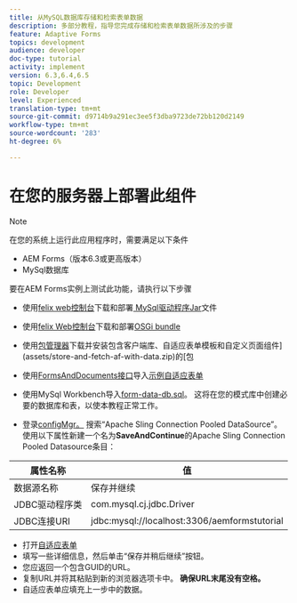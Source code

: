 ```yaml
---
title: 从MySQL数据库存储和检索表单数据
description: 多部分教程，指导您完成存储和检索表单数据所涉及的步骤
feature: Adaptive Forms
topics: development
audience: developer
doc-type: tutorial
activity: implement
version: 6.3,6.4,6.5
topic: Development
role: Developer
level: Experienced
translation-type: tm+mt
source-git-commit: d9714b9a291ec3ee5f3dba9723de72bb120d2149
workflow-type: tm+mt
source-wordcount: '283'
ht-degree: 6%

---
```



# 在您的服务器上部署此组件

>[!NOTE]
>
>在您的系统上运行此应用程序时，需要满足以下条件
>
>* AEM Forms（版本6.3或更高版本）
>* MySql数据库


要在AEM Forms实例上测试此功能，请执行以下步骤

* 使用[felix web控制台](http://localhost:4502/system/console/bundles)下载和部署[ MySql驱动程序Jar](assets/mysqldriver.jar)文件
* 使用[felix Web控制台](http://localhost:4502/system/console/bundles)下载和部署[OSGi bundle](assets/SaveAndContinue.SaveAndContinue.core-1.0-SNAPSHOT.jar)
* 使用[包管理器](http://localhost:4502/crx/packmgr/index.jsp)下载并安装包含客户端库、自适应表单模板和自定义页面组件](assets/store-and-fetch-af-with-data.zip)的[包
* 使用[FormsAndDocuments接口](http://localhost:4502/aem/forms.html/content/dam/formsanddocuments)导入[示例自适应表单](assets/sample-adaptive-form.zip)

* 使用MySql Workbench导入[form-data-db.sql](assets/form-data-db.sql)。 这将在您的模式库中创建必要的数据库和表，以使本教程正常工作。
* 登录[configMgr。](http://localhost:4502/system/console/configMgr) 搜索“Apache Sling Connection Pooled DataSource”。使用以下属性新建一个名为&#x200B;**SaveAndContinue**&#x200B;的Apache Sling Connection Pooled Datasource条目：

| 属性名称 | 值 |
------------------------|---------------------------------------
| 数据源名称 | 保存并继续 |
| JDBC驱动程序类 | com.mysql.cj.jdbc.Driver |
| JDBC连接URI | jdbc:mysql://localhost:3306/aemformstutorial |


* 打开[自适应表单](http://localhost:4502/content/dam/formsanddocuments/demostoreandretrieveformdata/jcr:content?wcmmode=disabled)
* 填写一些详细信息，然后单击“保存并稍后继续”按钮。
* 您应返回一个包含GUID的URL。
* 复制URL并将其粘贴到新的浏览器选项卡中。 **确保URL末尾没有空格。**
* 自适应表单应填充上一步中的数据。
